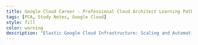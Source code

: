```yaml
---
title: Google Cloud Career - Professional Cloud Architect Learning Path (3)
tags: [PCA, Study Notes, Google Cloud]
style: fill
color: warning
description: "Elastic Google Cloud Infrastructure: Scaling and Automation"
---
```


